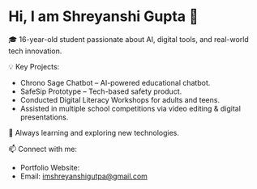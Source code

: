 # Hi, I am Shreyanshi Gupta 👋

🎓 16-year-old student passionate about AI, digital tools, and real-world tech innovation.

💡 Key Projects:
- Chrono Sage Chatbot – AI-powered educational chatbot.
- SafeSip Prototype – Tech-based safety product.
- Conducted Digital Literacy Workshops for adults and teens.
- Assisted in multiple school competitions via video editing & digital presentations.

🚀 Always learning and exploring new technologies.

📫 Connect with me:
- Portfolio Website: 
- Email: imshreyanshigutpa@gmail.com
